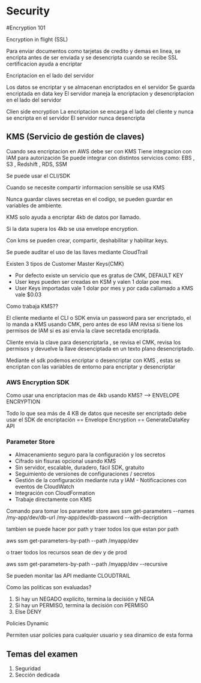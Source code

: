 # Security

#Encryption 101

Encryption in flight (SSL)

Para enviar documentos como tarjetas de credito y demas en linea, se encripta antes de ser enviada y se desencripta cuando se recibe
SSL certificacion ayuda a encriptar

Encriptacion en el lado del servidor

Los datos se encriptar y se almacenan encriptados en el servidor
Se guarda encriptada en data key
El servidor maneja la encriptacion y desencriptacion en el lado del servidor

Clien side encryption
La encriptacion se encarga el lado del cliente y nunca se encripta en el servidor
El servidor nunca desencripta

## KMS (Servicio de gestión de claves)

Cuando sea encriptacion en AWS debe ser con KMS
Tiene integracion con IAM para autorización
Se puede integrar con distintos servicios como: 
EBS , S3 , Redshift , RDS, SSM

Se puede usar el CLI/SDK

Cuando se necesite compartir informacion sensible se usa KMS

Nunca guardar claves secretas en el codigo, se pueden guardar en variables de ambiente.

KMS solo ayuda a encriptar 4kb de datos por llamado.

Si la data supera los 4kb se usa envelope encryption.

Con kms se pueden crear, compartir, deshabilitar y habilitar keys.

Se puede auditar el uso de las llaves mediante CloudTrail

Existen 3 tipos de Customer Master Keys(CMK)
 - Por defecto existe un servicio que es gratus de CMK, DEFAULT KEY
 - User keys pueden ser creadas en KSM y valen 1 dolar poe mes.
 - User Keys importadas vale 1 dolar por mes y por cada callamado a KMS vale $0.03

 Como trabaja KMS??


 El cliente mediante el CLI o SDK envia un password para ser encriptado, el lo manda a KMS usando CMK, pero antes de eso IAM revisa si tiene los permisos de IAM si es asi envia la clave secretada encriptada.

 Cliente envia la clave para desencriptarla , se revisa el CMK, revisa los permisos y devuelve la llave desenciptada en un texto plano desencriptado.

 Mediante el sdk podemos encriptar o desencriptar con KMS , estas se encriptan con las variables de entorno para encriptar y desencriptar

 ### AWS Encryption SDK

 Como usar una encriptacion mas de 4kb usando KMS? --> ENVELOPE ENCRYPTION

 Todo lo que sea más de 4 KB de datos que necesite ser encriptado debe usar el SDK de encriptación == Envelope Encryption == GenerateDataKey API


 ### Parameter Store
- Almacenamiento seguro para la configuración y los secretos
- Cifrado sin fisuras opcional usando KMS
- Sin servidor, escalable, duradero, fácil SDK, gratuito
- Seguimiento de versiones de configuraciones / secretos
- Gestión de la configuración mediante ruta y IAM - Notificaciones con eventos de CloudWatch
- Integración con CloudFormation
- Trabaje directamente con KMS


Comando para tomar los parameter store aws ssm get-parameters --names /my-app/dev/db-url /my-app/dev/db-password --with-decription 

tambien se puede hacer por path y traer todos los que estan por path

aws ssm get-parameters-by-path --path /myapp/dev

o traer todos los recursos sean de dev y de prod 

aws ssm get-parameters-by-path --path /myapp/dev --recursive

Se pueden monitar las API mediante CLOUDTRAIL 


Como las politicas son evaluadas?
1. Si hay un NEGADO explícito, termina la decisión y NEGA
2. Si hay un PERMISO, termina la decisión con PERMISO
3. Else DENY


Policies Dynamic

Permiten usar policies para cualquier usuario y sea dinamico de esta forma
## Temas del examen
1. Seguridad
2. Sección dedicada